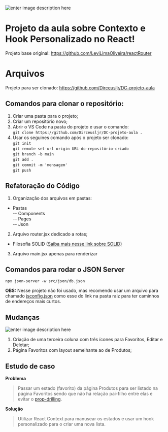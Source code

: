 ![enter image description here](https://i.ibb.co/J3xC2MW/Banner-para-Docs-Resumo-de-Projeto-Moderno-Minimalista-Preto-e-Branco.png)

# Projeto da aula sobre Contexto e Hook Personalizado no React!

Projeto base original: https://github.com/LeviLimaOliveira/reactRouter

# Arquivos

Projeto para ser clonado: https://github.com/Dirceusljr/DC-projeto-aula

## Comandos para clonar o repositório:

 1. Criar uma pasta para o projeto;
 2. Criar um repositório novo;
 3. Abrir o VS Code na pasta do projeto e usar o comando:<br/>
	`git clone https://github.com/Dirceusljr/DC-projeto-aula .`
 4. Usar os seguines comando após o projeto ser clonado:<br/>
	`git init`<br/>
	`git remote set-url origin URL-do-repositório-criado` <br/>
 `git branch -b main`<br/>
`git add .`<br/>
`git commit -m 'mensagem'`<br/>
`git push`

## Refatoração do Código

1. Organização dos arquivos em pastas:
 - Pastas<br/>
 -- Components<br/>
 -- Pages<br/>
 -- Json

2. Arquivo router.jsx dedicado a rotas;
- Filosofia SOLID ([Saiba mais nesse link sobre SOLID)](https://marcosviniciosneves.medium.com/solid-em-react-entendendo-o-single-responsibility-principle-srp-4a2028b35c41)

3. Arquivo main.jsx apenas para renderizar

## Comandos para rodar o JSON Server

    npx json-server -w src/json/db.json

**OBS:** Nesse projeto não foi usado, mas recomendo usar um arquivo para chamado [jsconfig.json](https://github.com/Dirceusljr/React_praticando-com-JS/blob/a7dad71a82fe5c8870415ab789af8a0f077a8eda/jsconfig.json) como esse do link na pasta raiz para ter caminhos de endereços mais curtos.

## Mudanças

![enter image description here](https://i.ibb.co/LxpV6K2/p-gina.png)

1. Criação de uma terceira coluna com três ícones para Favoritos, Editar e Deletar;
2. Página Favoritos com layout semelhante ao de Produtos;

## Estudo de caso

**Problema**
> Passar um estado (favorito) da página Produtos para ser listado na página Favoritos sendo que não há relação pai-filho entre elas e evitar o [prop-drilling](https://www.alura.com.br/artigos/prop-drilling-no-react-js?utm_term=&utm_campaign=&utm_source=adwords&utm_medium=ppc&hsa_acc=7964138385&hsa_cam=20987928442&hsa_grp=157916200306&hsa_ad=689395782879&hsa_src=g&hsa_tgt=dsa-2273097816642&hsa_kw=&hsa_mt=&hsa_net=adwords&hsa_ver=3&gad_source=1&gclid=CjwKCAjw48-vBhBbEiwAzqrZVHKOgGt1z9KiegMdqG40YOZZXHADlvmDY9k2dT47S5rpLAQYfj9oNhoCglgQAvD_BwE).

**Solução**

> Utilizar React Context para manusear os estados e usar um hook personalizado para o criar uma nova lista.
